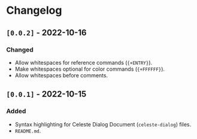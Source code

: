 # Changelog

## `[0.0.2]` - 2022-10-16
### Changed
- Allow whitespaces for reference commands (`{+ENTRY}`).
- Make whitespaces optional for color commands (`{+FFFFFF}`).
- Allow whitespaces before comments.

## `[0.0.1]` - 2022-10-15
### Added
- Syntax highlighting for Celeste Dialog Document (`celeste-dialog`) files.
- `README.md`.